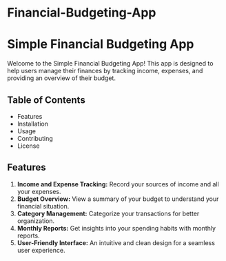 # Financial-Budgeting-App
# Simple Financial Budgeting App

Welcome to the Simple Financial Budgeting App! This app is designed to help users manage their finances by tracking income, expenses, and providing an overview of their budget.

## Table of Contents

- Features
- Installation
- Usage
- Contributing
- License

## Features

1. **Income and Expense Tracking:** Record your sources of income and all your expenses.
2. **Budget Overview:** View a summary of your budget to understand your financial situation.
3. **Category Management:** Categorize your transactions for better organization.
4. **Monthly Reports:** Get insights into your spending habits with monthly reports.
5. **User-Friendly Interface:** An intuitive and clean design for a seamless user experience.


